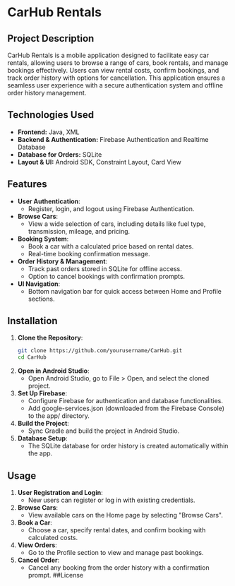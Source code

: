 # CarHub Rentals
## Project Description
CarHub Rentals is a mobile application designed to facilitate easy car rentals, allowing users to browse a range of cars, book rentals, and manage bookings effectively. Users can view rental costs, confirm bookings, and track order history with options for cancellation. This application ensures a seamless user experience with a secure authentication system and offline order history management.

## Technologies Used
- **Frontend:** Java, XML
- **Backend & Authentication:** Firebase Authentication and Realtime Database
- **Database for Orders:** SQLite
- **Layout & UI:** Android SDK, Constraint Layout, Card View

## Features
- **User Authentication**:
  - Register, login, and logout using Firebase Authentication.
- **Browse Cars**:
  - View a wide selection of cars, including details like fuel type, transmission, mileage, and pricing.
- **Booking System**:
  - Book a car with a calculated price based on rental dates.
  - Real-time booking confirmation message.
- **Order History & Management**:
  - Track past orders stored in SQLite for offline access.
  - Option to cancel bookings with confirmation prompts.
- **UI Navigation**:
  - Bottom navigation bar for quick access between Home and Profile sections.
  
## Installation
1. **Clone the Repository**:
   ```bash
   git clone https://github.com/yourusername/CarHub.git
   cd CarHub
2. **Open in Android Studio**:
   - Open Android Studio, go to File > Open, and select the cloned project.
3. **Set Up Firebase**:
   - Configure Firebase for authentication and database functionalities.
   - Add google-services.json (downloaded from the Firebase Console) to the app/ directory.
4. **Build the Project**:
   - Sync Gradle and build the project in Android Studio.
5. **Database Setup**:
   - The SQLite database for order history is created automatically within the app.

## Usage
1. **User Registration and Login**:
   - New users can register or log in with existing credentials.
2. **Browse Cars**:
   - View available cars on the Home page by selecting "Browse Cars".
3. **Book a Car**:
   - Choose a car, specify rental dates, and confirm booking with calculated costs.
4. **View Orders**:
   - Go to the Profile section to view and manage past bookings.
5. **Cancel Order**:
   - Cancel any booking from the order history with a confirmation prompt.
##License
